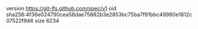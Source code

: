version https://git-lfs.github.com/spec/v1
oid sha256:4f36e024790cea58dae75882b3e2853bc75ba7f91bbc49980e1812c07522f946
size 6234
